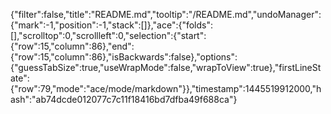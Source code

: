 {"filter":false,"title":"README.md","tooltip":"/README.md","undoManager":{"mark":-1,"position":-1,"stack":[]},"ace":{"folds":[],"scrolltop":0,"scrollleft":0,"selection":{"start":{"row":15,"column":86},"end":{"row":15,"column":86},"isBackwards":false},"options":{"guessTabSize":true,"useWrapMode":false,"wrapToView":true},"firstLineState":{"row":79,"mode":"ace/mode/markdown"}},"timestamp":1445519912000,"hash":"ab74dcde012077c7c11f18416bd7dfba49f688ca"}